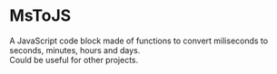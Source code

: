 # MsToJS
A JavaScript code block made of functions to convert miliseconds to seconds, minutes, hours and days. <br/>
Could be useful for other projects.
